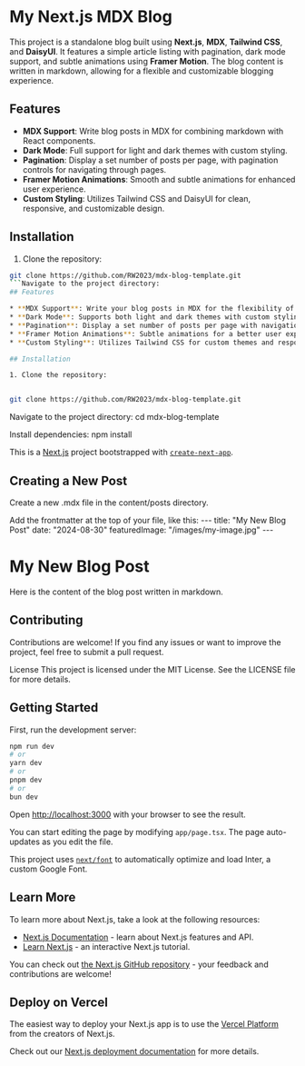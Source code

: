 # My Next.js MDX Blog

This project is a standalone blog built using **Next.js**, **MDX**, **Tailwind CSS**, and **DaisyUI**. It features a simple article listing with pagination, dark mode support, and subtle animations using **Framer Motion**. The blog content is written in markdown, allowing for a flexible and customizable blogging experience.

## Features

* **MDX Support**: Write blog posts in MDX for combining markdown with React components.
* **Dark Mode**: Full support for light and dark themes with custom styling.
* **Pagination**: Display a set number of posts per page, with pagination controls for navigating through pages.
* **Framer Motion Animations**: Smooth and subtle animations for enhanced user experience.
* **Custom Styling**: Utilizes Tailwind CSS and DaisyUI for clean, responsive, and customizable design.

## Installation

1. Clone the repository:

``` bash
git clone https://github.com/RW2023/mdx-blog-template.git
```Navigate to the project directory:
## Features

* **MDX Support**: Write your blog posts in MDX for the flexibility of combining markdown and React components.
* **Dark Mode**: Supports both light and dark themes with custom styling.
* **Pagination**: Display a set number of posts per page with navigation between pages.
* **Framer Motion Animations**: Subtle animations for a better user experience.
* **Custom Styling**: Utilizes Tailwind CSS for custom themes and responsive design.

## Installation

1. Clone the repository:


git clone https://github.com/RW2023/mdx-blog-template.git
```
Navigate to the project directory:
cd mdx-blog-template

Install dependencies:
npm install

This is a [Next.js](https://nextjs.org/) project bootstrapped with [`create-next-app`](https://github.com/vercel/next.js/tree/canary/packages/create-next-app).

## Creating a New Post

Create a new .mdx file in the content/posts directory.

Add the frontmatter at the top of your file, like this:
\-\-\-
title: "My New Blog Post"
date: "2024-08-30"
featuredImage: "/images/my-image.jpg"
\-\-\-

# My New Blog Post

Here is the content of the blog post written in markdown.

## Contributing

Contributions are welcome! If you find any issues or want to improve the project, feel free to submit a pull request.

License
This project is licensed under the MIT License. See the LICENSE file for more details.

## Getting Started

First, run the development server:

``` bash
npm run dev
# or
yarn dev
# or
pnpm dev
# or
bun dev
```

Open [http://localhost:3000](http://localhost:3000) with your browser to see the result.

You can start editing the page by modifying `app/page.tsx`. The page auto-updates as you edit the file.

This project uses [`next/font`](https://nextjs.org/docs/basic-features/font-optimization) to automatically optimize and load Inter, a custom Google Font.

## Learn More

To learn more about Next.js, take a look at the following resources:

* [Next.js Documentation](https://nextjs.org/docs) \- learn about Next\.js features and API\.
* [Learn Next.js](https://nextjs.org/learn) \- an interactive Next\.js tutorial\.

You can check out [the Next.js GitHub repository](https://github.com/vercel/next.js/) \- your feedback and contributions are welcome\!

## Deploy on Vercel

The easiest way to deploy your Next.js app is to use the [Vercel Platform](https://vercel.com/new?utm_medium=default-template&filter=next.js&utm_source=create-next-app&utm_campaign=create-next-app-readme) from the creators of Next.js.

Check out our [Next.js deployment documentation](https://nextjs.org/docs/deployment) for more details.